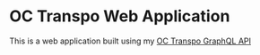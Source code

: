 # OC Transpo Web Application

This is a web application built using my [OC Transpo GraphQL API](https://github.com/danielholmes839/OCTranspo-GraphQL)
